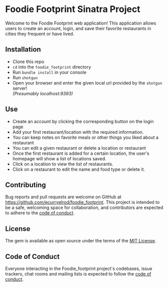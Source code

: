 # Foodie Footprint Sinatra Project

Welcome to the Foodie Footprint web application! This application allows users to create an account, login, and save their favorite restaurants in cities they frequent or have lived.

## Installation

- Clone this repo 
- `cd` into the `foodie_footprint` directory 
- Run `bundle install` in your console
- Run `shotgun`
- Open your browser and enter the given local url provided by the `shotgun` server!  
  _(Presumably localhost:9393)_

## Use

- Create an account by clicking the corresponding button on the login page
- Add your first restaurant/location with the required information.
- You can keep notes on favorite meals or other things you liked about a restaurant
- You can edit a given restaurant or delete a location or restaurant
- Once the first restaurant is added for a certain location, the user's homepage will show a list of locations saved.
- Click on a location to view the list of restaurants. 
- Click on a restaurant to edit the name and food type or delete it.

## Contributing

Bug reports and pull requests are welcome on GitHub at https://github.com/ecurryelrod/foodie_footprint. This project is intended to be a safe, welcoming space for collaboration, and contributors are expected to adhere to the [code of conduct](https://github.com/drewkeat/social_sync/blob/master/CODE_OF_CONDUCT.md).

## License

The gem is available as open source under the terms of the [MIT License](https://opensource.org/licenses/MIT).

## Code of Conduct

Everyone interacting in the Foodie_footprint project's codebases, issue trackers, chat rooms and mailing lists is expected to follow the [code of conduct](https://github.com/drewkeat/Theatre_Explore/blob/master/CODE_OF_CONDUCT.md).

